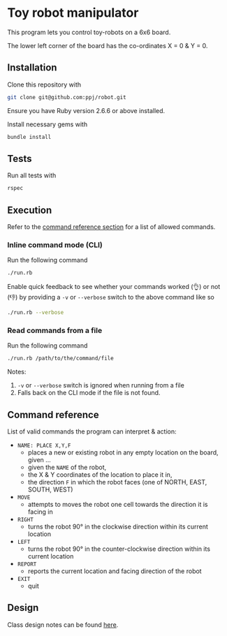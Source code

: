 # Toy robot manipulator
This program lets you control toy-robots on a 6x6 board.

The lower left corner of the board has the co-ordinates X = 0 & Y = 0.


## Installation
Clone this repository with
```bash
git clone git@github.com:ppj/robot.git
```

Ensure you have Ruby version 2.6.6 or above installed.

Install necessary gems with
```bash
bundle install
```

## Tests

Run all tests with
```bash
rspec
```

## Execution

Refer to the [command reference section](#command-reference) for a list of allowed commands.

### Inline command mode (CLI)

Run the following command
```bash
./run.rb
```

Enable quick feedback to see whether your commands worked (👌) or not (👎) by providing a `-v` or `--verbose` switch to the above command like so
```bash
./run.rb --verbose
```

### Read commands from a file
Run the following command
```bash
./run.rb /path/to/the/command/file
```

Notes:
1. `-v` or `--verbose` switch is ignored when running from a file
2. Falls back on the CLI mode if the file is not found.

## Command reference

List of valid commands the program can interpret & action:
- `NAME: PLACE X,Y,F`
  - places a new or existing robot in any empty location on the board, given ...
  - given the `NAME` of the robot,
  - the X & Y coordinates of the location to place it in,
  - the direction `F` in which the robot faces (one of NORTH, EAST, SOUTH, WEST)
- `MOVE`
  - attempts to moves the robot one cell towards the direction it is facing in
- `RIGHT`
  - turns the robot 90° in the clockwise direction within its current location
- `LEFT`
  - turns the robot 90° in the counter-clockwise direction within its current location
- `REPORT`
  - reports the current location and facing direction of the robot
- `EXIT`
  - quit

## Design

Class design notes can be found [here](https://github.com/ppj/robot/blob/master/design_notes.md).
